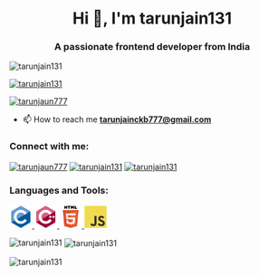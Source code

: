 <h1 align="center">Hi 👋, I'm tarunjain131</h1>
<h3 align="center">A passionate frontend developer from India</h3>

<p align="left"> <img src="https://komarev.com/ghpvc/?username=tarunjain131&label=Profile%20views&color=0e75b6&style=flat" alt="tarunjain131" /> </p>

<p align="left"> <a href="https://github.com/ryo-ma/github-profile-trophy"><img src="https://github-profile-trophy.vercel.app/?username=tarunjain131" alt="tarunjain131" /></a> </p>

<p align="left"> <a href="https://twitter.com/tarunjaun131" target="blank"><img src="https://img.shields.io/twitter/follow/tarunjaun777?logo=twitter&style=for-the-badge" alt="tarunjaun777" /></a> </p>

- 📫 How to reach me **tarunjainckb777@gmail.com**

<h3 align="left">Connect with me:</h3>
<p align="left">
<a href="https://twitter.com/tarunjaun777" target="blank"><img align="center" src="https://raw.githubusercontent.com/rahuldkjain/github-profile-readme-generator/master/src/images/icons/Social/twitter.svg" alt="tarunjaun777" height="30" width="40" /></a>
<a href="https://linkedin.com/in/tarunjain131" target="blank"><img align="center" src="https://raw.githubusercontent.com/rahuldkjain/github-profile-readme-generator/master/src/images/icons/Social/linked-in-alt.svg" alt="tarunjain131" height="30" width="40" /></a>
<a href="https://instagram.com/tarunjain131" target="blank"><img align="center" src="https://raw.githubusercontent.com/rahuldkjain/github-profile-readme-generator/master/src/images/icons/Social/instagram.svg" alt="tarunjain131" height="30" width="40" /></a>
</p>

<h3 align="left">Languages and Tools:</h3>
<p align="left"> <a href="https://www.cprogramming.com/" target="_blank"> <img src="https://raw.githubusercontent.com/devicons/devicon/master/icons/c/c-original.svg" alt="c" width="40" height="40"/> </a> <a href="https://www.w3schools.com/cpp/" target="_blank"> <img src="https://raw.githubusercontent.com/devicons/devicon/master/icons/cplusplus/cplusplus-original.svg" alt="cplusplus" width="40" height="40"/> </a> <a href="https://www.w3.org/html/" target="_blank"> <img src="https://raw.githubusercontent.com/devicons/devicon/master/icons/html5/html5-original-wordmark.svg" alt="html5" width="40" height="40"/> </a> <a href="https://developer.mozilla.org/en-US/docs/Web/JavaScript" target="_blank"> <img src="https://raw.githubusercontent.com/devicons/devicon/master/icons/javascript/javascript-original.svg" alt="javascript" width="40" height="40"/> </a> </p>

<p><img align="left" src="https://github-readme-stats.vercel.app/api/top-langs?username=tarunjain131&show_icons=true&locale=en&layout=compact" alt="tarunjain131" /></p>

<p>&nbsp;<img align="center" src="https://github-readme-stats.vercel.app/api?username=tarunjain131&show_icons=true&locale=en" alt="tarunjain131" /></p>

<p><img align="center" src="https://github-readme-streak-stats.herokuapp.com/?user=tarunjain131&" alt="tarunjain131" /></p>
